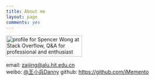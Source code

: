 ```yaml
---
title: About me
layout: page
comments: yes
---
```



<a href="http://stackoverflow.com/users/1227721/spencer-wong">
<img src="http://stackoverflow.com/users/flair/1227721.png" width="208" height="58" alt="profile for Spencer Wong at Stack Overflow, Q&A for professional and enthusiast programmers" title="profile for Spencer Wong at Stack Overflow, Q&A for professional and enthusiast programmers">
</a>
                                    
email: zaijing@alu.hit.edu.cn      
weibo: [@王小兵Danny](http://weibo.com/hardcandylove)
github: https://github.com/iMemento
